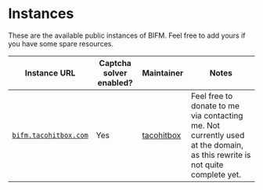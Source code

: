 # Instances

These are the available public instances of BIFM. Feel free to add yours if you have some spare resources.

|Instance URL|Captcha solver enabled?|Maintainer|Notes|
|---|---|---|---|
|[`bifm.tacohitbox.com`](https://bifm.tacohitbox.com/)|Yes|[tacohitbox](https://tacohitbox.com/)|Feel free to donate to me via contacting me. Not currently used at the domain, as this rewrite is not quite complete yet.|
